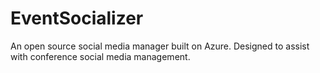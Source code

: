 # EventSocializer
An open source social media manager built on Azure. Designed to assist with conference social media management.
